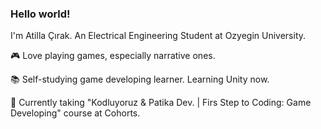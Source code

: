 ### Hello world!

I'm Atilla Çırak. An Electrical Engineering Student at Ozyegin University.

🎮 Love playing games, especially narrative ones.

📚 Self-studying game developing learner. Learning Unity now.

📖 Currently taking "Kodluyoruz & Patika Dev. | Firs Step to Coding: Game Developing" course at Cohorts.
